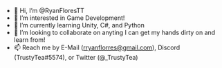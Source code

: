 - 👋 Hi, I’m @RyanFloresTT
- 👀 I’m interested in Game Development!
- 🌱 I’m currently learning Unity, C#, and Python
- 💞️ I’m looking to collaborate on anyting I can get my hands dirty on and learn from!
- 📫 Reach me by E-Mail (rryanflorres@gmail.com), Discord (TrustyTea#5574), or Twitter (@_TrustyTea)
